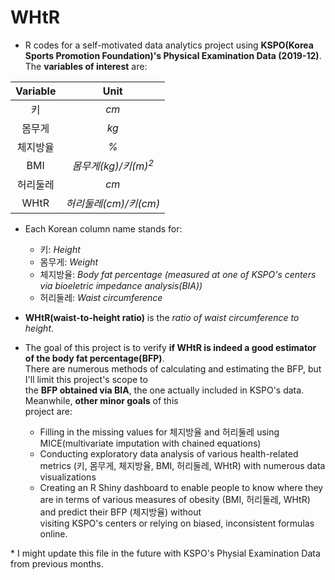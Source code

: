 # WHtR

* R codes for a self-motivated data analytics project using **KSPO(Korea Sports Promotion Foundation)'s Physical Examination Data (2019-12)**. The **variables of interest** are:

|**Variable**|**Unit**|
|:----------:|:------:|
키|*cm*
몸무게|*kg*
체지방율|*%*
BMI|*몸무게(kg)/키(m)<sup>2</sup>*
허리둘레|*cm*
WHtR|*허리둘레(cm)/키(cm)*

* Each Korean column name stands for:  
  * 키: *Height*
  * 몸무게: *Weight*
  * 체지방율: *Body fat percentage (measured at one of KSPO's centers via bioeletric impedance analysis(BIA))*
  * 허리둘레: *Waist circumference*  
  
* **WHtR(waist-to-height ratio)** is the *ratio of waist circumference to height*.

* The goal of this project is to verify **if WHtR is indeed a good estimator of the body fat percentage(BFP)**.  
There are numerous methods of calculating and estimating the BFP, but I'll limit this project's scope to  
the **BFP obtained via BIA**, the one actually included in KSPO's data. Meanwhile, **other minor goals** of this  
project are:  
  * Filling in the missing values for 체지방율 and 허리둘레 using MICE(multivariate imputation with chained equations)  
  * Conducting exploratory data analysis of various health-related metrics (키, 몸무게, 체지방율, BMI, 허리둘레, WHtR) with numerous data visualizations
  * Creating an R Shiny dashboard to enable people to know where they are in terms of various measures of obesity (BMI, 허리둘레, WHtR) and predict their BFP (체지방율) without  
  visiting KSPO's centers or relying on biased, inconsistent formulas online.
  
\* I might update this file in the future with KSPO's Physial Examination Data from previous months.

